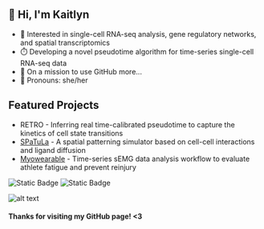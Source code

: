 ## 🪼 Hi, I'm Kaitlyn 

- 🧬 Interested in single-cell RNA-seq analysis, gene regulatory networks, and spatial transcriptomics
- ⏱️ Developing a novel pseudotime algorithm for time-series single-cell RNA-seq data
- 🐋 On a mission to use GitHub more...
- 🔭 Pronouns: she/her

## Featured Projects

- RETRO - Inferring real time-calibrated pseudotime to capture the kinetics of cell state transitions 
- [SPaTuLa](https://github.com/jtkern/SPaTuLa/) - A spatial patterning simulator based on cell-cell interactions and ligand diffusion
- [Myowearable](https://github.com/AnanyaT129/Cornerstone-Final-Project) - Time-series sEMG data analysis workflow to evaluate athlete fatigue and prevent reinjury 

![Static Badge](https://img.shields.io/badge/R-161b22?style=for-the-badge&logo=R) ![Static Badge](https://img.shields.io/badge/Python-161b22?style=for-the-badge&logo=Python)

![alt text](https://i.pinimg.com/236x/71/96/39/7196397891fc6b5dcff1d3cdd6e23bf6.jpg)
#### Thanks for visiting my GitHub page! <3

<!--
![GitHub Stats](https://github-readme-stats.vercel.app/api?username=kaitlynramesh&show_icons=true&theme=radical)
-->

<!--
**kaitlynramesh/kaitlynramesh** is a ✨ _special_ ✨ repository because its `README.md` (this file) appears on your GitHub profile.

Here are some ideas to get you started:

- 🔭 I’m currently working on ...
- 🌱 I’m currently learning ...
- 👯 I’m looking to collaborate on ...
- 🤔 I’m looking for help with ...
- 💬 Ask me about ...
- 📫 How to reach me: ...
- 😄 Pronouns: ...
- ⚡ Fun fact: ...
-->
